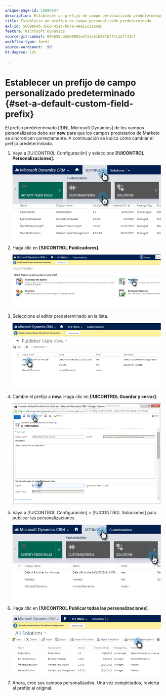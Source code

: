 ```yaml
---
unique-page-id: 10094647
description: Establecer un prefijo de campo personalizado predeterminado - Documentos de Marketo - Documentación del producto
title: Establecer un prefijo de campo personalizado predeterminado
exl-id: 5608864b-356d-451b-b079-4ea11c3296e5
feature: Microsoft Dynamics
source-git-commit: 09a656c3a0d0002edfa1a61b987bff4c1dff33cf
workflow-type: tm+mt
source-wordcount: '99'
ht-degree: 12%

---
```


# Establecer un prefijo de campo personalizado predeterminado {#set-a-default-custom-field-prefix}

El prefijo predeterminado [!DNL Microsoft Dynamics] de los campos personalizados debe ser **new** para que los campos propietarios de Marketo se sincronicen correctamente. A continuación se indica cómo cambiar el prefijo predeterminado.

1. Vaya a [!UICONTROL Configuración] y seleccione **[!UICONTROL Personalizaciones].**

   ![](assets/image2015-10-9-11-3a18-3a8.png)

1. Haga clic en **[!UICONTROL Publicadores]**.

   ![](assets/image2015-10-9-11-3a19-3a39.png)

1. Seleccione el editor predeterminado en la lista.

   ![](assets/image2015-10-9-11-3a2-3a45.png)

1. Cambie el prefijo a **new**. Haga clic en **[!UICONTROL Guardar y cerrar]**.

   ![](assets/image2015-10-9-11-3a9-3a17.png)

1. Vaya a [!UICONTROL Configuración] > [!UICONTROL Soluciones] para publicar las personalizaciones.

   ![](assets/image2015-10-9-11-3a12-3a43.png)

1. Haga clic en **[!UICONTROL Publicar todas las personalizaciones]**.

   ![](assets/image2015-10-9-11-3a14-3a42.png)

1. Ahora, cree sus campos personalizados. Una vez completados, revierta el prefijo al original.
